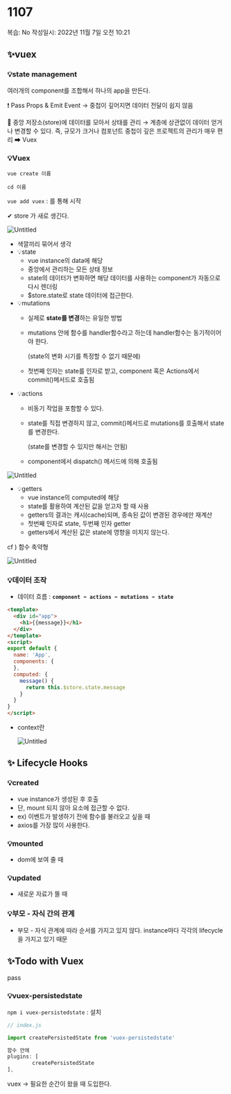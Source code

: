 # 1107

복습: No
작성일시: 2022년 11월 7일 오전 10:21

## ✨vuex

### 💡state management

여러개의 component를 조합해서 하나의 app을 만든다.

❗ Pass Props & Emit Event → 중첩이 깊어지면 데이터 전달이 쉽지 않음

🔅 중앙 저장소(store)에 데이터를 모아서 상태를 관리 → 계층에 상관없이 데이터 얻거나 변경할 수 있다. 즉, 규모가 크거나 컴포넌트 중첩이 깊은 프로젝트의 관리가 매우 편리 ➡ Vuex

### 💡Vuex

`vue create 이름`

`cd 이름`

`vue add vuex` : 를 통해 시작

✔  store 가 새로 생긴다.

![Untitled](1107%2025065bf012e645f79fd56a6a15fe39dd/Untitled.png)

- 색깔끼리 묶어서 생각
- 💡state
    - vue instance의 data에 해당
    - 중앙에서 관리하는 모든 상태 정보
    - state의 데이터가 변화하면 해당 데이터를 사용하는 component가 자동으로 다시 렌더링
    - $store.state로 state 데이터에 접근한다.
- 💡mutations
    - 실제로 **state를 변경**하는 유일한 방법
    - mutations 안에 함수를 handler함수라고 하는데 handler함수는 동기적이어야 한다.
        
        (state의 변화 시기를 특정할 수 없기 때문에)
        
    - 첫번째 인자는 state를 인자로 받고, component 혹은 Actions에서 commit()메서드로 호출됨
- 💡actions
    - 비동기 작업을 포함할 수 있다.
    - state를 직접 변경하지 않고, commit()메서드로 mutations를 호출해서 state를 변경한다.
        
        (state를 변경할 수 있지만 해서는 안됨)
        
    - component에서 dispatch() 메서드에 의해 호출됨

![Untitled](1107%2025065bf012e645f79fd56a6a15fe39dd/Untitled%201.png)

- 💡getters
    - vue instance의 computed에 해당
    - state를 활용하여 계산된 값을 얻고자 할 때 사용
    - getters의 결과는 캐시(cache)되며, 종속된 값이 변경된 경우에만 재계산
    - 첫번째 인자로 state, 두번째 인자 getter
    - getters에서 계산된 값은  state에 영향을 미치지 않는다.

cf ) 함수 축약형

![Untitled](1107%2025065bf012e645f79fd56a6a15fe39dd/Untitled%202.png)

### 💡데이터 조작

- 데이터 흐름 : **`component ➡ actions ➡ mutations ➡ state`**

```html
<template>
  <div id="app">
    <h1>{{message}}</h1>
  </div>
</template>
<script>
export default {
  name: 'App',
  components: {
  },
  computed: {
    message() {
      return this.$store.state.message
    }
  }
}
</script>
```

- context란
    
    ![Untitled](1107%2025065bf012e645f79fd56a6a15fe39dd/Untitled%203.png)
    

## ✨ Lifecycle Hooks

### 💡created

- vue instance가 생성된 후 호출
- 단,  mount 되지 않아 요소에 접근할 수 없다.
- ex) 이벤트가 발생하기 전에 함수를 불러오고 싶을 때
- axios를 가장 많이 사용한다.

### 💡mounted

- dom에 보여 줄 때

### 💡updated

- 새로운 자료가 뜰 때

### 💡부모 - 자식 간의 관계

- 부모 - 자식 관계에 따라 순서를 가지고 있지 않다. instance마다 각각의 lifecycle을 가지고 있기 때문

## ✨Todo with Vuex

pass

### 💡vuex-persistedstate

`npm i vuex-persistedstate` : 설치

```jsx
// index.js

import createPersistedState from 'vuex-persistedstate'

함수 안에 
plugins: [
		createPersistedState
],

```

vuex → 필요한 순간이 왔을 때 도입한다.